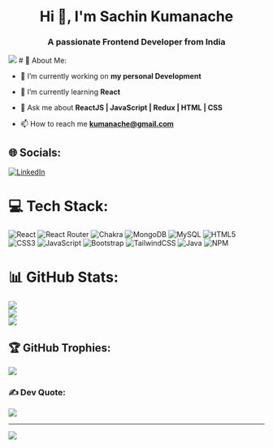 <h1 align="center">Hi 👋, I'm Sachin Kumanache</h1>
<h3 align="center">A passionate Frontend Developer from India</h3>
<img src="https://user-images.githubusercontent.com/74038190/219923823-bf1ce878-c6b8-4faa-be07-93e6b1006521.gif">
# 💫 About Me:

- 🔭 I’m currently working on **my personal Development**

- 🌱 I’m currently learning **React**

- 💬 Ask me about **ReactJS | JavaScript | Redux | HTML | CSS**

- 📫 How to reach me **kumanache@gmail.com**


## 🌐 Socials:
[![LinkedIn](https://img.shields.io/badge/LinkedIn-%230077B5.svg?logo=linkedin&logoColor=white)](https://www.linkedin.com/in/sachin-kumanache/) 

# 💻 Tech Stack:
![React](https://img.shields.io/badge/react-%2320232a.svg?style=flat&logo=react&logoColor=%2361DAFB) ![React Router](https://img.shields.io/badge/React_Router-CA4245?style=flat&logo=react-router&logoColor=white) ![Chakra](https://img.shields.io/badge/chakra-%234ED1C5.svg?style=flat&logo=chakraui&logoColor=white) ![MongoDB](https://img.shields.io/badge/MongoDB-%234ea94b.svg?style=flat&logo=mongodb&logoColor=white) ![MySQL](https://img.shields.io/badge/mysql-%2300000f.svg?style=flat&logo=mysql&logoColor=white) ![HTML5](https://img.shields.io/badge/html5-%23E34F26.svg?style=flat&logo=html5&logoColor=white) ![CSS3](https://img.shields.io/badge/css3-%231572B6.svg?style=flat&logo=css3&logoColor=white) ![JavaScript](https://img.shields.io/badge/javascript-%23323330.svg?style=flat&logo=javascript&logoColor=%23F7DF1E) ![Bootstrap](https://img.shields.io/badge/bootstrap-%238511FA.svg?style=flat&logo=bootstrap&logoColor=white) ![TailwindCSS](https://img.shields.io/badge/tailwindcss-%2338B2AC.svg?style=flat&logo=tailwind-css&logoColor=white) ![Java](https://img.shields.io/badge/java-%23ED8B00.svg?style=flat&logo=openjdk&logoColor=white) ![NPM](https://img.shields.io/badge/NPM-%23CB3837.svg?style=flat&logo=npm&logoColor=white)

# 📊 GitHub Stats:
![](https://github-readme-stats.vercel.app/api?username=sachinkumanache&theme=tokyonight&hide_border=false&include_all_commits=false&count_private=false)<br/>
![](https://github-readme-streak-stats.herokuapp.com/?user=sachinkumanache&theme=tokyonight&hide_border=false)<br/>
![](https://github-readme-stats.vercel.app/api/top-langs/?username=sachinkumanache&theme=tokyonight&hide_border=false&include_all_commits=false&count_private=false&layout=compact)


## 🏆 GitHub Trophies:
![](https://github-profile-trophy.vercel.app/?username=sachinkumanache&theme=tokyonight&no-frame=false&no-bg=false&margin-w=4)

### ✍️ Dev Quote:
![](https://quotes-github-readme.vercel.app/api?type=horizontal&theme=tokyonight)

---
[![](https://visitcount.itsvg.in/api?id=sachinkumanache&icon=2&color=0)](https://visitcount.itsvg.in)

<!-- Proudly created with GPRM ( https://gprm.itsvg.in ) -->
